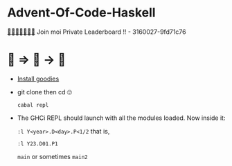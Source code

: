 # Advent-Of-Code-Haskell

[🧝🧝🧝🧝🧝🧝🧝](https://adventofcode.com/2023/about)
Join moi Private Leaderboard !! - 3160027-9fd71c76

# 🏃 => 🏃 -> 🏃

- [Install goodies](https://www.haskell.org/ghcup/)
- git clone then cd 🙄

  `cabal repl`
- The GHCi REPL should launch with all the modules loaded. Now inside it:

  `:l Y<year>.D<day>.P<1/2` that is, 

  `:l Y23.D01.P1`

  `main` or sometimes `main2`
